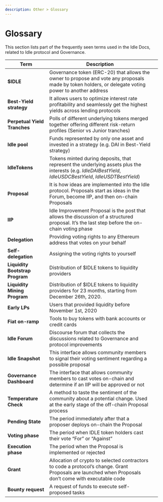 ```yaml
---
description: Other > Glossary
---
```


# Glossary

This section lists part of the frequently seen terms used in the Idle Docs, related to Idle protocol and Governance.

<table><thead><tr><th>Term</th><th>Description</th><th data-hidden></th></tr></thead><tbody><tr><td><strong>$IDLE</strong></td><td>Governance token (ERC-20) that allows the owner to propose and vote any proposals made by token holders, or delegate voting power to another address</td><td></td></tr><tr><td><strong>Best-Yield strategy</strong></td><td>It allows users to optimize interest rate profitability and seamlessly get the highest yields across lending protocols</td><td></td></tr><tr><td><strong>Perpetual Yield Tranches</strong></td><td>Polls of different underlying tokens merged together offering different risk-return profiles (Senior vs Junior tranches)</td><td></td></tr><tr><td><strong>Idle pool</strong></td><td>Funds represented by only one asset and invested in a strategy (e.g. DAI in Best-Yield strategy)</td><td></td></tr><tr><td><strong>IdleTokens</strong></td><td>Tokens minted during deposits, that represent the underlying assets plus the interests (e.g. <em>IdleDAIBestYield</em>, <em>IdleUSDCBestYield</em>, <em>IdleUSDTBestYield</em>)</td><td></td></tr><tr><td><strong>Proposal</strong></td><td>It is how ideas are implemented into the Idle protocol. Proposals start as ideas in the Forum, become IIP, and then on-chain Proposals</td><td></td></tr><tr><td><strong>IIP</strong></td><td>Idle Improvement Proposal is the post that allows the discussion of a structured proposal. It’s the last step before the on-chain voting phase</td><td></td></tr><tr><td><strong>Delegation</strong></td><td>Providing voting rights to any Ethereum address that votes on your behalf</td><td></td></tr><tr><td><strong>Self-delegation</strong></td><td>Assigning the voting rights to yourself</td><td></td></tr><tr><td><strong>Liquidity Bootstrap Program</strong></td><td>Distribution of $IDLE tokens to liquidity providers</td><td></td></tr><tr><td><strong>Liquidity Mining Program</strong></td><td>Distribution of $IDLE tokens to liquidity providers for 23 months, starting from December 26th, 2020.</td><td></td></tr><tr><td><strong>Early LPs</strong></td><td>Users that provided liquidity before November 1st, 2020</td><td></td></tr><tr><td><strong>Fiat on-ramp</strong></td><td>Tools to buy tokens with bank accounts or credit cards</td><td></td></tr><tr><td><strong>Idle Forum</strong></td><td>Discourse forum that collects the discussions related to Governance and protocol improvements</td><td></td></tr><tr><td><strong>Idle Snapshot</strong> </td><td>This interface allows community members to signal their voting sentiment regarding a possible proposal</td><td></td></tr><tr><td><strong>Governance Dashboard</strong></td><td>The interface that allows community members to cast votes on-chain and determine if an IIP will be approved or not</td><td></td></tr><tr><td><strong>Temperature Check</strong></td><td>A method to taste the sentiment of the community about a potential change. Used at the early stage of the off-chain Proposal process</td><td></td></tr><tr><td><strong>Pending State</strong></td><td>The period immediately after that a proposer deploys on-chain the Proposal</td><td></td></tr><tr><td><strong>Voting phase</strong></td><td>The period when IDLE token holders cast their vote “For” or “Against”</td><td></td></tr><tr><td><strong>Execution phase</strong></td><td>The period when the Proposal is implemented or rejected</td><td></td></tr><tr><td><strong>Grant</strong></td><td>Allocation of crypto to selected contractors to code a protocol’s change. Grant Proposals are launched when Proposals don’t come with executable code</td><td></td></tr><tr><td><strong>Bounty request</strong></td><td>A request of funds to execute self-proposed tasks</td><td></td></tr></tbody></table>

